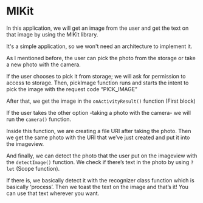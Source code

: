 # MlKit

In this application, we will get an image from the user and get the text on that image by using the MlKit library.

It's a simple application, so we won't need an architecture to implement it.

As I mentioned before, the user can pick the photo from the storage or take a new photo with the camera.

If the user chooses to pick it from storage; we will ask for permission to access to storage.
Then, pickImage function runs and starts the intent to pick the image with the request code “PICK_IMAGE”

After that, we get the image in the ```onActivityResult()``` function (First block)

If the user takes the other option -taking a photo with the camera- we will run the ```camera()``` function. 

Inside this function, we are creating a file URI after taking the photo. Then we get the same photo with the URI that we’ve just created and put it into the imageview. 

And finally, we can detect the photo that the user put on the imageview with the ```detectImage()``` function. We check if there’s text in the photo by using ```?let``` (Scope function).

If there is, we basically detect it with the recognizer class function which is basically ‘process’. Then we toast the text on the image and that’s it! You can use that text wherever you want.
